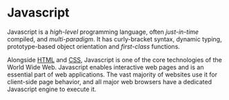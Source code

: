 # Javascript

Javascript is a *high-level* programming language, often *just-in-time* compiled, and *multi-paradigm*. It has curly-bracket syntax, dynamic typing, prototype-based object orientation and *first-class* functions.

Alongside [HTML](HTML) and [CSS](CSS), Javascript is one of the core technologies of the World Wide Web. Javascript enables interactive web pages and is an essential part of web applications. The vast majority of websites use it for client-side page behavior, and all major web browsers have a dedicated Javascript engine to execute it.

